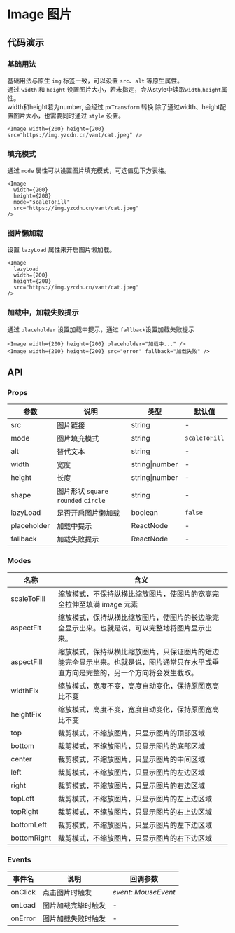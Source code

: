 # Image 图片

## 代码演示

### 基础用法

基础用法与原生 `img` 标签一致，可以设置 `src`、`alt` 等原生属性。<br>
通过 `width` 和 `height` 设置图片大小，若未指定，会从style中读取`width`,`height`属性。 <br>
width和height若为number, 会经过 `pxTransform` 转换
除了通过width、height配置图片大小，也需要同时通过 `style` 设置。

```tsx
<Image width={200} height={200} src="https://img.yzcdn.cn/vant/cat.jpeg" />
```

### 填充模式

通过 `mode` 属性可以设置图片填充模式，可选值见下方表格。

```tsx
<Image
  width={200}
  height={200}
  mode="scaleToFill"
  src="https://img.yzcdn.cn/vant/cat.jpeg"
/>
```

### 图片懒加载

设置 `lazyLoad` 属性来开启图片懒加载。

```tsx
<Image
  lazyLoad
  width={200}
  height={200}
  src="https://img.yzcdn.cn/vant/cat.jpeg"
/>
```

### 加载中，加载失败提示

通过 `placeholder` 设置加载中提示，通过 `fallback`设置加载失败提示

```tsx
<Image width={200} height={200} placeholder="加载中..." />
<Image width={200} height={200} src="error" fallback="加载失败" />
```

## API

### Props

| 参数          | 说明                                  | 类型                        | 默认值             |
|-------------|-------------------------------------|-----------------------------|-----------------|
| src         | 图片链接                                | string                    | -               |
| mode        | 图片填充模式                              | string                    | `scaleToFill`    |
| alt         | 替代文本                                | string                    | -               |
| width       | 宽度                                    | string\|number            | -               |
| height      | 长度                                    | string\|number            | -               |
| shape       | 图片形状 `square` `rounded` `circle`    | string                    | -               |
| lazyLoad    | 是否开启图片懒加载                           | boolean                   | `false`         |
| placeholder | 加载中提示                              | ReactNode                 | -               |
| fallback    | 加载失败提示                              | ReactNode                 | -               |


### Modes

| 名称          | 含义                                                                 |
|-------------|--------------------------------------------------------------------|
| scaleToFill | 缩放模式，不保持纵横比缩放图片，使图片的宽高完全拉伸至填满 image 元素                             |
| aspectFit   | 缩放模式，保持纵横比缩放图片，使图片的长边能完全显示出来。也就是说，可以完整地将图片显示出来。                    |
| aspectFill  | 缩放模式，保持纵横比缩放图片，只保证图片的短边能完全显示出来。也就是说，图片通常只在水平或垂直方向是完整的，另一个方向将会发生截取。 |
| widthFix    | 缩放模式，宽度不变，高度自动变化，保持原图宽高比不变                                         |
| heightFix   | 缩放模式，高度不变，宽度自动变化，保持原图宽高比不变                                         |
| top         | 裁剪模式，不缩放图片，只显示图片的顶部区域                                              |
| bottom      | 裁剪模式，不缩放图片，只显示图片的底部区域                                              |
| center      | 裁剪模式，不缩放图片，只显示图片的中间区域                                              |
| left        | 裁剪模式，不缩放图片，只显示图片的左边区域                                              |
| right       | 裁剪模式，不缩放图片，只显示图片的右边区域                                              |
| topLeft     | 裁剪模式，不缩放图片，只显示图片的左上边区域                                             |
| topRight    | 裁剪模式，不缩放图片，只显示图片的右上边区域                                             |
| bottomLeft  | 裁剪模式，不缩放图片，只显示图片的左下边区域                                             |
| bottomRight | 裁剪模式，不缩放图片，只显示图片的右下边区域                                             |

### Events

| 事件名     | 说明        | 回调参数                |
|---------|-----------|---------------------|
| onClick | 点击图片时触发   | _event: MouseEvent_ |
| onLoad  | 图片加载完毕时触发 | -                   |
| onError | 图片加载失败时触发 | -                   |
